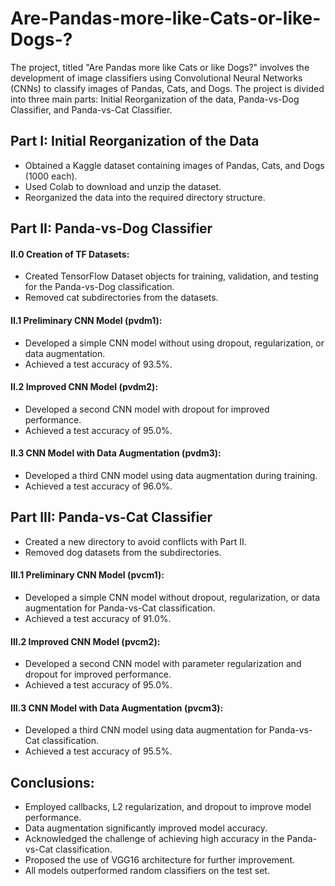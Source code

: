 # Are-Pandas-more-like-Cats-or-like-Dogs-?
The project, titled "Are Pandas more like Cats or like Dogs?" involves the development of image classifiers using Convolutional Neural Networks (CNNs) to classify images of Pandas, Cats, and Dogs. The project is divided into three main parts: Initial Reorganization of the data, Panda-vs-Dog Classifier, and Panda-vs-Cat Classifier.

## Part I: Initial Reorganization of the Data

* Obtained a Kaggle dataset containing images of Pandas, Cats, and Dogs (1000 each).
* Used Colab to download and unzip the dataset.
* Reorganized the data into the required directory structure.

## Part II: Panda-vs-Dog Classifier
#### II.0 Creation of TF Datasets:

* Created TensorFlow Dataset objects for training, validation, and testing for the Panda-vs-Dog classification.
* Removed cat subdirectories from the datasets.

#### II.1 Preliminary CNN Model (pvdm1):

* Developed a simple CNN model without using dropout, regularization, or data augmentation.
* Achieved a test accuracy of 93.5%.

#### II.2 Improved CNN Model (pvdm2):

* Developed a second CNN model with dropout for improved performance.
* Achieved a test accuracy of 95.0%.

#### II.3 CNN Model with Data Augmentation (pvdm3):

* Developed a third CNN model using data augmentation during training.
* Achieved a test accuracy of 96.0%.

## Part III: Panda-vs-Cat Classifier

* Created a new directory to avoid conflicts with Part II.
* Removed dog datasets from the subdirectories.

#### III.1 Preliminary CNN Model (pvcm1):

* Developed a simple CNN model without dropout, regularization, or data augmentation for Panda-vs-Cat classification.
* Achieved a test accuracy of 91.0%.

#### III.2 Improved CNN Model (pvcm2):

* Developed a second CNN model with parameter regularization and dropout for improved performance.
* Achieved a test accuracy of 95.0%.

#### III.3 CNN Model with Data Augmentation (pvcm3):

* Developed a third CNN model using data augmentation for Panda-vs-Cat classification.
* Achieved a test accuracy of 95.5%.

## Conclusions:

* Employed callbacks, L2 regularization, and dropout to improve model performance.
* Data augmentation significantly improved model accuracy.
* Acknowledged the challenge of achieving high accuracy in the Panda-vs-Cat classification.
* Proposed the use of VGG16 architecture for further improvement.
* All models outperformed random classifiers on the test set.
